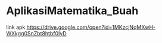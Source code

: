 # AplikasiMatematika_Buah
link apk
https://drive.google.com/open?id=1MKzcjNqMXwH-WXkgg0SnZbt8htbf0IyD
